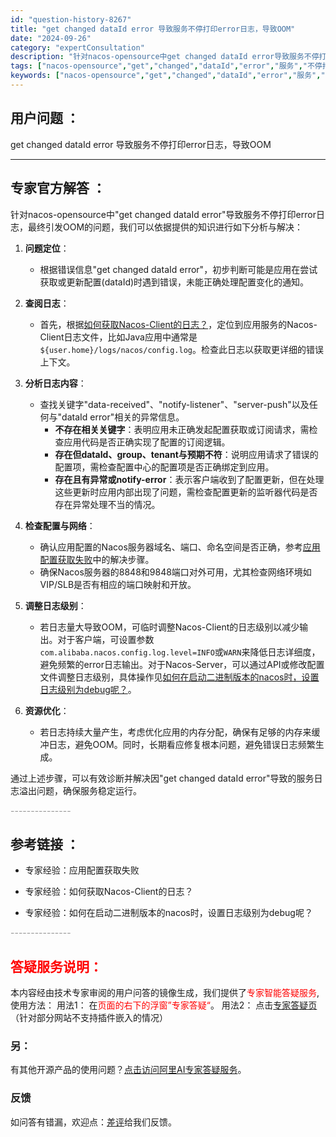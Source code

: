 ```yaml
---
id: "question-history-8267"
title: "get changed dataId error 导致服务不停打印error日志，导致OOM"
date: "2024-09-26"
category: "expertConsultation"
description: "针对nacos-opensource中get changed dataId error导致服务不停打印error日志，最终引发OOM的问题，我们可以依据提供的知识进行如下分析与解决：1. **问题定位**：   - 根据错误信息get changed dataId error，初步判断可能是应用在尝"
tags: ["nacos-opensource","get","changed","dataId","error","服务","不停打印"]
keywords: ["nacos-opensource","get","changed","dataId","error","服务","不停打印"]
---
```


## 用户问题 ： 
 get changed dataId error 导致服务不停打印error日志，导致OOM  

---------------
## 专家官方解答 ：

针对nacos-opensource中"get changed dataId error"导致服务不停打印error日志，最终引发OOM的问题，我们可以依据提供的知识进行如下分析与解决：

1. **问题定位**：
   - 根据错误信息"get changed dataId error"，初步判断可能是应用在尝试获取或更新配置(dataId)时遇到错误，未能正确处理配置变化的通知。
   
2. **查阅日志**：
   - 首先，根据[如何获取Nacos-Client的日志？](https://aliyuque.antfin.com/ozb6sn/nacos-opensource/ci3i97p07s73tewg)，定位到应用服务的Nacos-Client日志文件，比如Java应用中通常是`${user.home}/logs/nacos/config.log`。检查此日志以获取更详细的错误上下文。
   
3. **分析日志内容**：
   - 查找关键字"data-received"、"notify-listener"、"server-push"以及任何与"dataId error"相关的异常信息。
     - **不存在相关关键字**：表明应用未正确发起配置获取或订阅请求，需检查应用代码是否正确实现了配置的订阅逻辑。
     - **存在但dataId、group、tenant与预期不符**：说明应用请求了错误的配置项，需检查配置中心的配置项是否正确绑定到应用。
     - **存在且有异常或notify-error**：表示客户端收到了配置更新，但在处理这些更新时应用内部出现了问题，需检查配置更新的监听器代码是否存在异常处理不当的情况。
   
4. **检查配置与网络**：
   - 确认应用配置的Nacos服务器域名、端口、命名空间是否正确，参考[应用配置获取失败](https://aliyuque.antfin.com/ozb6sn/nacos-opensource/ugNSK)中的解决步骤。
   - 确保Nacos服务器的8848和9848端口对外可用，尤其检查网络环境如VIP/SLB是否有相应的端口映射和开放。
   
5. **调整日志级别**：
   - 若日志量大导致OOM，可临时调整Nacos-Client的日志级别以减少输出。对于客户端，可设置参数`com.alibaba.nacos.config.log.level=INFO`或`WARN`来降低日志详细度，避免频繁的error日志输出。对于Nacos-Server，可以通过API或修改配置文件调整日志级别，具体操作见[如何在启动二进制版本的nacos时，设置日志级别为debug呢？](https://aliyuque.antfin.com/ozb6sn/nacos-opensource/p9GN3)。
   
6. **资源优化**：
   - 若日志持续大量产生，考虑优化应用的内存分配，确保有足够的内存来缓冲日志，避免OOM。同时，长期看应修复根本问题，避免错误日志频繁生成。

通过上述步骤，可以有效诊断并解决因"get changed dataId error"导致的服务日志溢出问题，确保服务稳定运行。


<font color="#949494">---------------</font> 


## 参考链接 ：

* 专家经验：应用配置获取失败 
 
 * 专家经验：如何获取Nacos-Client的日志？ 
 
 * 专家经验：如何在启动二进制版本的nacos时，设置日志级别为debug呢？ 


 <font color="#949494">---------------</font> 
 


## <font color="#FF0000">答疑服务说明：</font> 

本内容经由技术专家审阅的用户问答的镜像生成，我们提供了<font color="#FF0000">专家智能答疑服务</font>,使用方法：
用法1： 在<font color="#FF0000">页面的右下的浮窗”专家答疑“</font>。
用法2： 点击[专家答疑页](https://answer.opensource.alibaba.com/docs/intro)（针对部分网站不支持插件嵌入的情况）
### 另：


有其他开源产品的使用问题？[点击访问阿里AI专家答疑服务](https://answer.opensource.alibaba.com/docs/intro)。
### 反馈
如问答有错漏，欢迎点：[差评](https://ai.nacos.io/user/feedbackByEnhancerGradePOJOID?enhancerGradePOJOId=13615)给我们反馈。
